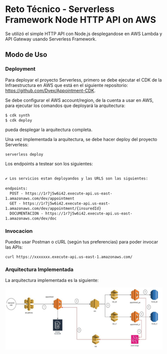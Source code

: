 <!--
title: 'Reto Técnico - AWS HTTP Endpoint in NodeJS with Serverless Framework'
description: 'I will demonstrates how to make a simple HTTP API with Node.js running on AWS Lambda and API Gateway using the Serverless Framework.'
layout: Doc
framework: v4
platform: AWS
language: nodeJS
authorLink: 'https://github.com/serverless'
authorName: 'Serverless, Inc.'
authorAvatar: 'https://avatars1.githubusercontent.com/u/13742415?s=200&v=4'
-->

# Reto Técnico - Serverless Framework Node HTTP API on AWS

Se utilizó el simple HTTP API con Node.js desplegandose en AWS Lambda y API Gateway usando Serverless Framework.

## Modo de Uso

### Deployment

Para deployar el proyecto Serverless, primero se debe ejecutar el CDK de la Infraestructura en AWS que está en el siguiente repositorio: https://github.com/Dvex/Appointment-CDK.

Se debe configurar el AWS account/region, de la cuenta a usar en AWS, para ejecutar los comandos que deployará la arquitectura:

```
$ cdk synth
$ cdk deploy
```
pueda desplegar la arquitectura completa.

Una vez implementada la arquitectura, se debe hacer deploy del proyecto Serverless:

```
serverless deploy
```

Los endpoints a testear son los siguientes:

```

✔ Los servicios estan deployandos y las URLS son las siguientes:

endpoints:
  POST - https://1r7j5w6i42.execute-api.us-east-1.amazonaws.com/dev/appointment
  GET - https://1r7j5w6i42.execute-api.us-east-1.amazonaws.com/dev/appointment/{insuredId}
  DOCUMENTACION - https://1r7j5w6i42.execute-api.us-east-1.amazonaws.com/dev/doc
```

### Invocacion

Puedes usar Postman o cURL (según tus preferencias) para poder invocar las APIs:

```
curl https://xxxxxxx.execute-api.us-east-1.amazonaws.com/
```

### Arquitectura Implementada

La arquitectura implementada es la siguiente:

![alt text](image.png)